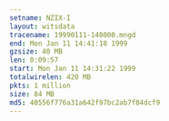 ```yaml
---
setname: NZIX-I
layout: witsdata
tracename: 19990111-140000.mngd
end: Mon Jan 11 14:41:18 1999
gzsize: 40 MB
len: 0:09:57
start: Mon Jan 11 14:31:22 1999
totalwirelen: 420 MB
pkts: 1 million
size: 84 MB
md5: 40556f776a31a642f97bc2ab7f84dcf9
---
```

